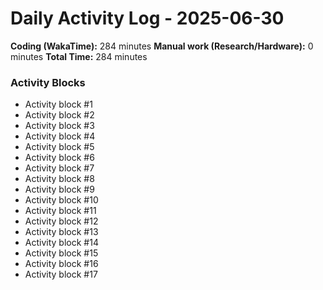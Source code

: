 # Daily Activity Log - 2025-06-30

**Coding (WakaTime):** 284 minutes
**Manual work (Research/Hardware):** 0 minutes
**Total Time:** 284 minutes

### Activity Blocks
- Activity block #1
- Activity block #2
- Activity block #3
- Activity block #4
- Activity block #5
- Activity block #6
- Activity block #7
- Activity block #8
- Activity block #9
- Activity block #10
- Activity block #11
- Activity block #12
- Activity block #13
- Activity block #14
- Activity block #15
- Activity block #16
- Activity block #17
